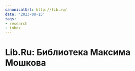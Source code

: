 ```yaml
---
canonicalUrl: http://lib.ru/
date: '2023-08-15'
tags:
- research
- inbox
---
```


# Lib.Ru: Библиотека Максима Мошкова